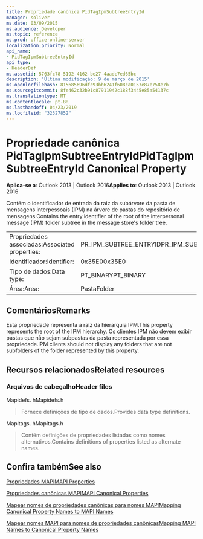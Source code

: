 ```yaml
---
title: Propriedade canônica PidTagIpmSubtreeEntryId
manager: soliver
ms.date: 03/09/2015
ms.audience: Developer
ms.topic: reference
ms.prod: office-online-server
localization_priority: Normal
api_name:
- PidTagIpmSubtreeEntryId
api_type:
- HeaderDef
ms.assetid: 5763fc78-5192-4162-be27-4aadc7ed65bc
description: 'Última modificação: 9 de março de 2015'
ms.openlocfilehash: 815685696dfc93bb6241f608ca0157e87e758e7b
ms.sourcegitcommit: 8fe462c32b91c87911942c188f3445e85a54137c
ms.translationtype: MT
ms.contentlocale: pt-BR
ms.lasthandoff: 04/23/2019
ms.locfileid: "32327852"
---
```

# <a name="pidtagipmsubtreeentryid-canonical-property"></a><span data-ttu-id="460b7-103">Propriedade canônica PidTagIpmSubtreeEntryId</span><span class="sxs-lookup"><span data-stu-id="460b7-103">PidTagIpmSubtreeEntryId Canonical Property</span></span>

  
  
<span data-ttu-id="460b7-104">**Aplica-se a**: Outlook 2013 | Outlook 2016</span><span class="sxs-lookup"><span data-stu-id="460b7-104">**Applies to**: Outlook 2013 | Outlook 2016</span></span> 
  
<span data-ttu-id="460b7-105">Contém o identificador de entrada da raiz da subárvore da pasta de mensagens interpessoais (IPM) na árvore de pastas do repositório de mensagens.</span><span class="sxs-lookup"><span data-stu-id="460b7-105">Contains the entry identifier of the root of the interpersonal message (IPM) folder subtree in the message store's folder tree.</span></span> 
  
|||
|:-----|:-----|
|<span data-ttu-id="460b7-106">Propriedades associadas:</span><span class="sxs-lookup"><span data-stu-id="460b7-106">Associated properties:</span></span>  <br/> |<span data-ttu-id="460b7-107">PR_IPM_SUBTREE_ENTRYID</span><span class="sxs-lookup"><span data-stu-id="460b7-107">PR_IPM_SUBTREE_ENTRYID</span></span>  <br/> |
|<span data-ttu-id="460b7-108">Identificador:</span><span class="sxs-lookup"><span data-stu-id="460b7-108">Identifier:</span></span>  <br/> |<span data-ttu-id="460b7-109">0x35E0</span><span class="sxs-lookup"><span data-stu-id="460b7-109">0x35E0</span></span>  <br/> |
|<span data-ttu-id="460b7-110">Tipo de dados:</span><span class="sxs-lookup"><span data-stu-id="460b7-110">Data type:</span></span>  <br/> |<span data-ttu-id="460b7-111">PT_BINARY</span><span class="sxs-lookup"><span data-stu-id="460b7-111">PT_BINARY</span></span>  <br/> |
|<span data-ttu-id="460b7-112">Área:</span><span class="sxs-lookup"><span data-stu-id="460b7-112">Area:</span></span>  <br/> |<span data-ttu-id="460b7-113">Pasta</span><span class="sxs-lookup"><span data-stu-id="460b7-113">Folder</span></span>  <br/> |
   
## <a name="remarks"></a><span data-ttu-id="460b7-114">Comentários</span><span class="sxs-lookup"><span data-stu-id="460b7-114">Remarks</span></span>

<span data-ttu-id="460b7-115">Esta propriedade representa a raiz da hierarquia IPM.</span><span class="sxs-lookup"><span data-stu-id="460b7-115">This property represents the root of the IPM hierarchy.</span></span> <span data-ttu-id="460b7-116">Os clientes IPM não devem exibir pastas que não sejam subpastas da pasta representada por essa propriedade.</span><span class="sxs-lookup"><span data-stu-id="460b7-116">IPM clients should not display any folders that are not subfolders of the folder represented by this property.</span></span>
  
## <a name="related-resources"></a><span data-ttu-id="460b7-117">Recursos relacionados</span><span class="sxs-lookup"><span data-stu-id="460b7-117">Related resources</span></span>

### <a name="header-files"></a><span data-ttu-id="460b7-118">Arquivos de cabeçalho</span><span class="sxs-lookup"><span data-stu-id="460b7-118">Header files</span></span>

<span data-ttu-id="460b7-119">Mapidefs. h</span><span class="sxs-lookup"><span data-stu-id="460b7-119">Mapidefs.h</span></span>
  
> <span data-ttu-id="460b7-120">Fornece definições de tipo de dados.</span><span class="sxs-lookup"><span data-stu-id="460b7-120">Provides data type definitions.</span></span>
    
<span data-ttu-id="460b7-121">Mapitags. h</span><span class="sxs-lookup"><span data-stu-id="460b7-121">Mapitags.h</span></span>
  
> <span data-ttu-id="460b7-122">Contém definições de propriedades listadas como nomes alternativos.</span><span class="sxs-lookup"><span data-stu-id="460b7-122">Contains definitions of properties listed as alternate names.</span></span>
    
## <a name="see-also"></a><span data-ttu-id="460b7-123">Confira também</span><span class="sxs-lookup"><span data-stu-id="460b7-123">See also</span></span>



[<span data-ttu-id="460b7-124">Propriedades MAPI</span><span class="sxs-lookup"><span data-stu-id="460b7-124">MAPI Properties</span></span>](mapi-properties.md)
  
[<span data-ttu-id="460b7-125">Propriedades canônicas MAPI</span><span class="sxs-lookup"><span data-stu-id="460b7-125">MAPI Canonical Properties</span></span>](mapi-canonical-properties.md)
  
[<span data-ttu-id="460b7-126">Mapear nomes de propriedades canônicas para nomes MAPI</span><span class="sxs-lookup"><span data-stu-id="460b7-126">Mapping Canonical Property Names to MAPI Names</span></span>](mapping-canonical-property-names-to-mapi-names.md)
  
[<span data-ttu-id="460b7-127">Mapear nomes MAPI para nomes de propriedades canônicas</span><span class="sxs-lookup"><span data-stu-id="460b7-127">Mapping MAPI Names to Canonical Property Names</span></span>](mapping-mapi-names-to-canonical-property-names.md)

